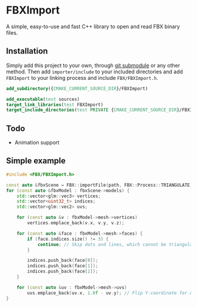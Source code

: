 # FBXImport
A simple, easy-to-use and fast C++ library to open and read FBX binary files.

## Installation
Simply add this project to your own, through [git submodule](https://git-scm.com/book/en/v2/Git-Tools-Submodules)
or any other method. Then add `importer/include` to your included directories and add `FBXImport` to your
linking process and include `FBX/FBXImport.h`.

```CMake
add_subdirectory({CMAKE_CURRENT_SOURCE_DIR}/FBXImport)

add_executable(test sources)
target_link_libraries(test FBXImport)
target_include_directories(test PRIVATE {CMAKE_CURRENT_SOURCE_DIR}/FBXImport/importer/include)
```

## Todo
* Animation support

## Simple example
```C++
#include <FBX/FBXImport.h>

const auto &fbxScene = FBX::importFile(path, FBX::Process::TRIANGULATE); // Triangulate all models in the scene.
for (const auto &fbxModel : fbxScene->models) {
    std::vector<glm::vec3> vertices;
    std::vector<uint32_t> indices;
    std::vector<glm::vec2> uvs;

    for (const auto &v : fbxModel->mesh->vertices)
        vertices.emplace_back(v.x, v.y, v.z);

    for (const auto &face : fbxModel->mesh->faces) {
        if (face.indices.size() != 3) {
            continue; // Skip dots and lines, which cannot be triangulated by the triangulation process.
        }

        indices.push_back(face[0]);
        indices.push_back(face[1]);
        indices.push_back(face[2]);
    }

    for (const auto &uv : fbxModel->mesh->uvs)
        uvs.emplace_back(uv.x, 1.0f - uv.y); // Flip Y-coordinate for usage in Vulkan, if OpenGL or DirectX, don't do this.
}
```
